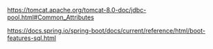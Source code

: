 

https://tomcat.apache.org/tomcat-8.0-doc/jdbc-pool.html#Common_Attributes

https://docs.spring.io/spring-boot/docs/current/reference/html/boot-features-sql.html